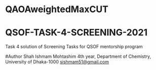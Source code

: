 # QAOAweightedMaxCUT

# QSOF-TASK-4-SCREENING-2021
Task 4 solution of Screening Tasks for QSOF mentorship program



#Author
Shah Ishmam Mohtashim
4th year, Department of Chemistry, University of Dhaka-1000
sishmam51@gmail.com


